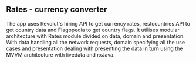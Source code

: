 ## Rates - currency converter

The app uses Revolut's hiring API to get currency rates, restcountries API to get country data and Flagopedia to get country flags. It utilises modular architecture with Rates module divided on data, domain and presentation. With data handling all the network requests, domain specifying all the use cases and presentation dealing with presenting the data in turn using the MVVM architecture with livedata and rxJava.